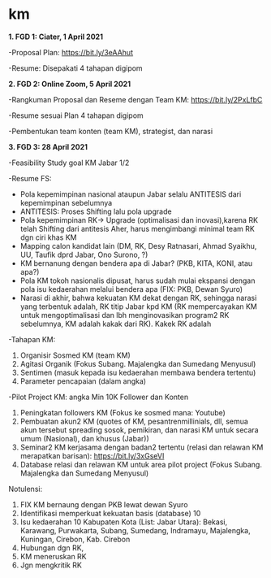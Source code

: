 # km

**1. FGD 1:  Ciater, 1 April 2021**

-Proposal Plan: https://bit.ly/3eAAhut

-Resume: Disepakati 4 tahapan digipom

**2. FGD 2: Online Zoom, 5 April 2021**

-Rangkuman Proposal dan Reseme dengan Team KM: https://bit.ly/2PxLfbC

-Resume sesuai Plan 4 tahapan digipom

-Pembentukan team konten (team KM), strategist, dan narasi


**3. FGD 3: 28 April 2021** 

-Feasibility Study goal KM Jabar 1/2

-Resume FS: 

* Pola kepemimpinan nasional ataupun Jabar selalu ANTITESIS dari kepemimpinan sebelumnya
* ANTITESIS: Proses Shifting lalu pola upgrade 
* Pola kepemimpinan RK-> Upgrade (optimalisasi dan inovasi),karena RK telah Shifting dari antitesis Aher, harus mengimbangi minimal team RK dgn ciri khas KM
* Mapping calon kandidat lain (DM, RK, Desy Ratnasari, Ahmad Syaikhu, UU, Taufik dprd Jabar, Ono Surono, ?)
* KM bernanung dengan bendera apa di Jabar? (PKB, KITA, KONI, atau apa?)
* Pola KM tokoh nasionalis dipusat, harus sudah mulai ekspansi dengan pola isu kedaerahan melalui bendera apa (FIX: PKB, Dewan Syuro)
* Narasi di akhir, bahwa kekuatan KM dekat dengan RK, sehingga narasi yang terbentuk adalah, RK titip Jabar kpd KM (RK mempercayakan KM untuk mengoptimalisasi dan lbh menginovasikan program2 RK sebelumnya, KM adalah kakak dari RK). Kakek RK adalah 

-Tahapan KM:
1. Organisir Sosmed KM (team KM)
2. Agitasi Organik (Fokus Subang. Majalengka dan Sumedang Menyusul)
3. Sentimen (masuk kepada isu kedaerahan membawa bendera tertentu)
4. Parameter pencapaian (dalam angka)

-Pilot Project KM: angka Min 10K Follower dan Konten

1. Peningkatan followers KM (Fokus ke sosmed mana: Youtube)
2. Pembuatan akun2 KM (quotes of KM, pesantrenmillinials, dll, semua akun tersebut spreading sosok, pemikiran, dan narasi KM untuk secara umum (Nasional), dan khusus (Jabar))
3. Seminar2 KM kerjasama dengan badan2 tertentu (relasi dan relawan KM merapatkan barisan): https://bit.ly/3xGseVI
5. Database relasi dan relawan KM untuk area pilot project (Fokus Subang. Majalengka dan Sumedang Menyusul)

Notulensi:

1. FIX KM bernaung dengan PKB lewat dewan Syuro
2. Identifikasi memperkuat kekuatan basis (database) 10
3. Isu kedaerahan 10 Kabupaten Kota (List: Jabar Utara): Bekasi, Karawang, Purwakarta, Subang, Sumedang, Indramayu, Majalengka, Kuningan, Cirebon, Kab. Cirebon
5. Hubungan dgn RK, 
6. KM meneruskan RK
7. Jgn mengkritik RK
 

